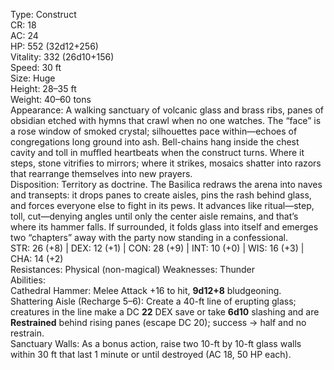 Type: Construct  
CR: 18  
AC: 24  
HP: 552 (32d12+256)  
Vitality: 332 (26d10+156)  
Speed: 30 ft  
Size: Huge  
Height: 28–35 ft  
Weight: 40–60 tons  
Appearance: A walking sanctuary of volcanic glass and brass ribs, panes of obsidian etched with hymns that crawl when no one watches. The “face” is a rose window of smoked crystal; silhouettes pace within—echoes of congregations long ground into ash. Bell-chains hang inside the chest cavity and toll in muffled heartbeats when the construct turns. Where it steps, stone vitrifies to mirrors; where it strikes, mosaics shatter into razors that rearrange themselves into new prayers.  
Disposition: Territory as doctrine. The Basilica redraws the arena into naves and transepts: it drops panes to create aisles, pins the rash behind glass, and forces everyone else to fight in its pews. It advances like ritual—step, toll, cut—denying angles until only the center aisle remains, and that’s where its hammer falls. If surrounded, it folds glass into itself and emerges two “chapters” away with the party now standing in a confessional.  
STR: 26 (+8) | DEX: 12 (+1) | CON: 28 (+9) | INT: 10 (+0) | WIS: 16 (+3) | CHA: 14 (+2)  
Resistances: Physical (non-magical)
Weaknesses: Thunder  
Abilities:  
Cathedral Hammer: Melee Attack +16 to hit, **9d12+8** bludgeoning.  
Shattering Aisle (Recharge 5–6): Create a 40-ft line of erupting glass; creatures in the line make a DC **22** DEX save or take **6d10** slashing and are **Restrained** behind rising panes (escape DC 20); success → half and no restrain.  
Sanctuary Walls: As a bonus action, raise two 10-ft by 10-ft glass walls within 30 ft that last 1 minute or until destroyed (AC 18, 50 HP each).